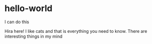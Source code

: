 # hello-world
I can do this

Hira here! I like cats and that is everything you need to know.
There are interesting things in my mind
